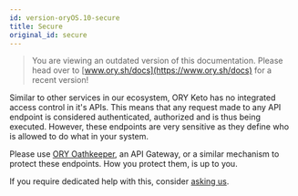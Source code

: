 ```yaml
---
id: version-oryOS.10-secure
title: Secure
original_id: secure
---
```


> You are viewing an outdated version of this documentation. Please head over
> to [www.ory.sh/docs](https://www.ory.sh/docs) for a recent version!

Similar to other services in our ecosystem, ORY Keto has no integrated access
control in it's APIs. This means that any request made to any API endpoint is
considered authenticated, authorized and is thus being executed. However, these
endpoints are very sensitive as they define who is allowed to do what in your
system.

Please use [ORY Oathkeeper](https://github.com/ory/oathkeeper), an API Gateway,
or a similar mechanism to protect these endpoints. How you protect them, is up
to you.

If you require dedicated help with this, consider [asking us](mailto:hi@ory.sh).
